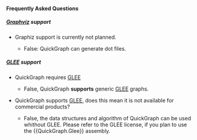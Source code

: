 #### Frequently Asked Questions

##### [Graphviz](Graphviz) support

* Graphiz support is currently not planned.
	* False: QuickGraph can generate dot files.

##### [GLEE](GLEE) support

* QuickGraph requires [GLEE](GLEE)
	* False, QuickGraph **supports** generic [GLEE](GLEE) graphs.
* QuickGraph supports [GLEE](GLEE), does this mean it is not available for commercial products?
	* False, the data structures and algorithm of QuickGraph can be used whithout GLEE. Please refer to the GLEE license, if you plan to use the {{QuickGraph.Glee}} assembly.
